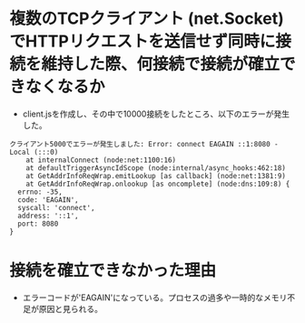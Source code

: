 # 複数のTCPクライアント (net.Socket) でHTTPリクエストを送信せず同時に接続を維持した際、何接続で接続が確立できなくなるか
* client.jsを作成し、その中で10000接続をしたところ、以下のエラーが発生した。
```
クライアント5000でエラーが発生しました: Error: connect EAGAIN ::1:8080 - Local (:::0)
    at internalConnect (node:net:1100:16)
    at defaultTriggerAsyncIdScope (node:internal/async_hooks:462:18)
    at GetAddrInfoReqWrap.emitLookup [as callback] (node:net:1381:9)
    at GetAddrInfoReqWrap.onlookup [as oncomplete] (node:dns:109:8) {
  errno: -35,
  code: 'EAGAIN',
  syscall: 'connect',
  address: '::1',
  port: 8080
}
```

# 接続を確立できなかった理由
* エラーコードが'EAGAIN'になっている。プロセスの過多や一時的なメモリ不足が原因と見られる。